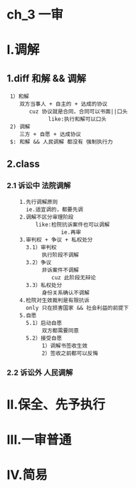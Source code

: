 # ch_3 一审

# I.调解
## 1.diff 和解 && 调解
     1）和解
        双方当事人 + 自主的 + 达成的协议
           cuz 协议就是合同，合同可以书面||口头
                 like:执行和解可以口头
     2) 调解
        三方 + 自愿 + 达成协议
     $: 和解 && 人民调解 都没有 强制执行力

## 2.class
### 2.1 诉讼中 法院调解
        1.先行调解原则
          ie.适宜调的，都要先调
        2.调解不区分审理阶段
             like:检院抗诉案件也可以调解
                     ie.再审
        3.审判权 + 争议 + 私权处分
          3.1）审判权
               执行阶段不调解
          3.2）争议
               非诉案件不调解
                  cuz 此阶段无辩论
          3.3）私权处分
               身份关系确认不调解
        4.检院对生效裁判是有限抗诉
          only 只在损害国家 && 社会利益的前提下
        5.自愿
          5.1）启动自愿
               双方都需要同意
          5.2）接受自愿
               1）调解书签收生效
               2）签收之前都可以反悔

### 2.2 诉讼外 人民调解



# II.保全、先予执行


# III.一审普通



# IV.简易